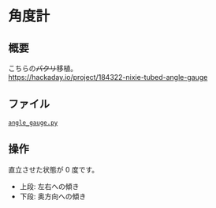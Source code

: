 # 角度計

## 概要
こちらの~~パクリ~~移植。<br/>
https://hackaday.io/project/184322-nixie-tubed-angle-gauge

## ファイル
   [`angle_gauge.py`](/CIRCUITPY/angle_gauge.py)

## 操作
直立させた状態が 0 度です。
- 上段: 左右への傾き
- 下段: 奥方向への傾き
